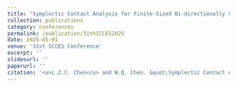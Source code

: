 ```yaml
---
title: "Symplectic Contact Analysis for Finite-Sized Bi-directionally Graded Plane with Multi-Field Coupling"
collection: publications
category: conferences
permalink: /publication/31thICCES2025
date: 2025-05-01
venue: '31st ICCES Conference'
excerpt: ''
slidesurl: ''
paperurl: ''
citation: '<u>L.Z.C. Chen</u> and W.Q. Chen. &quot;Symplectic Contact Analysis for Finite-Sized Bi-directionally Graded Plane with Multi-Field Coupling. &quot; <i>The 31st International Conference on Computational & Experimental Engineering and Science.</i> Changsha, Hunan. May 26-29, 2025.'
---
```

